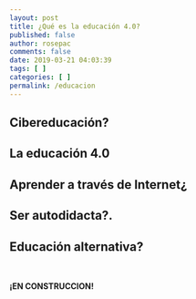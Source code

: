 ```yaml
---
layout: post
title: ¿Qué es la educación 4.0?
published: false
author: rosepac
comments: false
date: 2019-03-21 04:03:39
tags: [ ]
categories: [ ]
permalink: /educacion
---
```

## Cibereducación?

## La educación 4.0

## Aprender a través de Internet¿

## Ser autodidacta?.

## Educación alternativa?

&nbsp;

**¡EN CONSTRUCCION!**